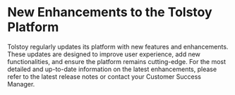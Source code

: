 # New Enhancements to the Tolstoy Platform

Tolstoy regularly updates its platform with new features and enhancements. These updates are designed to improve user experience, add new functionalities, and ensure the platform remains cutting-edge. For the most detailed and up-to-date information on the latest enhancements, please refer to the latest release notes or contact your Customer Success Manager.